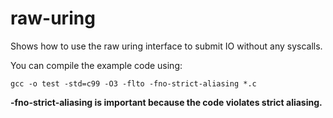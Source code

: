 # raw-uring
Shows how to use the raw uring interface to submit IO without any syscalls.

You can compile the example code using:
```
gcc -o test -std=c99 -O3 -flto -fno-strict-aliasing *.c
```
**-fno-strict-aliasing is important because the code violates strict aliasing.** 